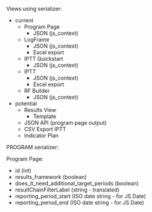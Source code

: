 Views using serializer:
 - current
    - Program Page
       - JSON (js_context)
    - LogFrame
       - JSON (js_context)
       - Excel export
    - IPTT Quickstart
        - JSON (js_context)
    - IPTT
       - JSON (js_context)
       - Excel export
    - RF Builder
        - JSON (js_context)
 - potential
    - Results View
        - Template
    - JSON API (program page output)
    - CSV Export IPTT
    - Indicator Plan

PROGRAM serializer:

Program Page:
 - id (int)
 - results_framework (boolean)
 - does_it_need_additional_target_periods (boolean)
 - resultChainFilterLabel (string - translated)
 - reporting_period_start (ISO date string - for JS Date)
 - reporting_period_end (ISO date string - for JS Date)